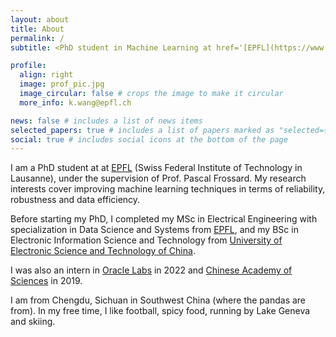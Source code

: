 ```yaml
---
layout: about
title: About
permalink: /
subtitle: <PhD student in Machine Learning at href='[EPFL](https://www.epfl.ch/en/)'>

profile:
  align: right
  image: prof_pic.jpg
  image_circular: false # crops the image to make it circular
  more_info: k.wang@epfl.ch

news: false # includes a list of news items
selected_papers: true # includes a list of papers marked as "selected={true}"
social: true # includes social icons at the bottom of the page
---
```



I am a PhD student at at [EPFL](https://www.epfl.ch/en/) (Swiss Federal Institute of Technology in Lausanne), under the supervision of Prof. Pascal Frossard. My research interests cover improving machine learning techniques in terms of  reliability, robustness and data efficiency.

Before starting my PhD, I completed my MSc in Electrical Engineering with specialization in Data Science and Systems from [EPFL](https://www.epfl.ch/en/), and my BSc in Electronic Information Science and Technology from [University of Electronic Science and Technology of China](https://en.uestc.edu.cn/). 

I was also an intern in [Oracle Labs](https://labs.oracle.com/pls/apex/r/labs/labs/intro) in 2022 and [Chinese Academy of Sciences](https://english.cas.cn/) in 2019.

I am from Chengdu, Sichuan in Southwest China (where the pandas are from). In my free time, I like football, spicy food, running by Lake Geneva and skiing. 
